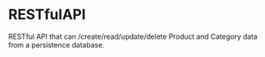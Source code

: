 # RESTfulAPI
RESTful API that can /create/read/update/delete Product and Category data from a persistence database.

